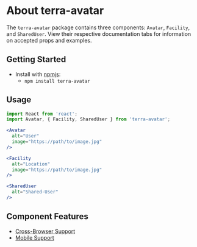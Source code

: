# About terra-avatar

The `terra-avatar` package contains three components: `Avatar`, `Facility`, and `SharedUser`. View their respective documentation tabs for information on accepted props and examples.

## Getting Started

- Install with [npmjs](https://www.npmjs.com):
  - `npm install terra-avatar`

## Usage

```jsx
import React from 'react';
import Avatar, { Facility, SharedUser } from 'terra-avatar';

<Avatar
  alt="User"
  image="https://path/to/image.jpg"
/>

<Facility
  alt="Location"
  image="https://path/to/image.jpg"
/>

<SharedUser
  alt="Shared-User"
/>
```

## Component Features

 * [Cross-Browser Support](https://github.com/cerner/terra-ui/blob/master/src/terra-dev-site/contributing/ComponentStandards.e.contributing.md#cross-browser-support)
 * [Mobile Support](https://github.com/cerner/terra-ui/blob/master/src/terra-dev-site/contributing/ComponentStandards.e.contributing.md#mobile-support)
